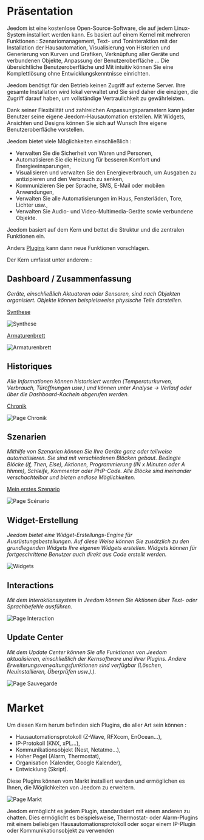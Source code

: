 # Präsentation

Jeedom ist eine kostenlose Open-Source-Software, die auf jedem Linux-System installiert werden kann. Es basiert auf einem Kernel mit mehreren Funktionen : Szenariomanagement, Text- und Toninteraktion mit der Installation der Hausautomation, Visualisierung von Historien und Generierung von Kurven und Grafiken, Verknüpfung aller Geräte und verbundenen Objekte, Anpassung der Benutzeroberfläche ... Die übersichtliche Benutzeroberfläche und Mit intuitiv können Sie eine Komplettlösung ohne Entwicklungskenntnisse einrichten.

Jeedom benötigt für den Betrieb keinen Zugriff auf externe Server. Ihre gesamte Installation wird lokal verwaltet und Sie sind daher die einzigen, die Zugriff darauf haben, um vollständige Vertraulichkeit zu gewährleisten.

Dank seiner Flexibilität und zahlreichen Anpassungsparametern kann jeder Benutzer seine eigene Jeedom-Hausautomation erstellen. Mit Widgets, Ansichten und Designs können Sie sich auf Wunsch Ihre eigene Benutzeroberfläche vorstellen.

Jeedom bietet viele Möglichkeiten einschließlich :

- Verwalten Sie die Sicherheit von Waren und Personen,
- Automatisieren Sie die Heizung für besseren Komfort und Energieeinsparungen,
- Visualisieren und verwalten Sie den Energieverbrauch, um Ausgaben zu antizipieren und den Verbrauch zu senken,
- Kommunizieren Sie per Sprache, SMS, E-Mail oder mobilen Anwendungen,
- Verwalten Sie alle Automatisierungen im Haus, Fensterläden, Tore, Lichter usw.,
- Verwalten Sie Audio- und Video-Multimedia-Geräte sowie verbundene Objekte.


Jeedom basiert auf dem Kern und bettet die Struktur und die zentralen Funktionen ein.

Anders [Plugins](https://market.jeedom.com) kann dann neue Funktionen vorschlagen.

Der Kern umfasst unter anderem :

## Dashboard / Zusammenfassung

*Geräte, einschließlich Aktuatoren oder Sensoren, sind nach Objekten organisiert. Objekte können beispielsweise physische Teile darstellen*.

[Synthese](/de_DE/core/4.1/overview)

![Synthese](images/doc-presentation-synthese.jpg)

[Armaturenbrett](/de_DE/core/4.1/dashboard)

![Armaturenbrett](images/doc-presentation-dashboard.jpg)


## Historiques

*Alle Informationen können historisiert werden (Temperaturkurven, Verbrauch, Türöffnungen usw.) und können unter Analyse → Verlauf oder über die Dashboard-Kacheln abgerufen werden.*

[Chronik](/de_DE/core/4.1/history)

![Page Chronik](images/doc-presentation-historique.jpg)

## Szenarien

*Mithilfe von Szenarien können Sie Ihre Geräte ganz oder teilweise automatisieren. Sie sind mit verschiedenen Blöcken gebaut. Bedingte Blöcke (If, Then, Else), Aktionen, Programmierung (IN x Minuten oder A hhmm), Schleife, Kommentar oder PHP-Code. Alle Blöcke sind ineinander verschachtelbar und bieten endlose Möglichkeiten.*

[Mein erstes Szenario](/de_DE/concept/#tocAnchor-4)

![Page Scénario](images/doc-presentation-scenario.jpg)

## Widget-Erstellung

*Jeedom bietet eine Widget-Erstellungs-Engine für Ausrüstungsbestellungen. Auf diese Weise können Sie zusätzlich zu den grundlegenden Widgets Ihre eigenen Widgets erstellen. Widgets können für fortgeschrittene Benutzer auch direkt aus Code erstellt werden.*

![Widgets](images/doc-presentation-widgets.jpg)

## Interactions

*Mit dem Interaktionssystem in Jeedom können Sie Aktionen über Text- oder Sprachbefehle ausführen.*

![Page Interaction](images/doc-presentation-interaction.jpg)

## Update Center

*Mit dem Update Center können Sie alle Funktionen von Jeedom aktualisieren, einschließlich der Kernsoftware und ihrer Plugins. Andere Erweiterungsverwaltungsfunktionen sind verfügbar (Löschen, Neuinstallieren, Überprüfen usw.).).*

![Page Sauvegarde](images/doc-presentation-update.jpg)


# Market

Um diesen Kern herum befinden sich Plugins, die aller Art sein können :

-   Hausautomationsprotokoll (Z-Wave, RFXcom, EnOcean…),
-   IP-Protokoll (KNX, xPL…),
-   Kommunikationsobjekt (Nest, Netatmo…),
-   Hoher Pegel (Alarm, Thermostat),
-   Organisation (Kalender, Google Kalender),
-   Entwicklung (Skript).

Diese Plugins können vom Markt installiert werden und ermöglichen es Ihnen, die Möglichkeiten von Jeedom zu erweitern.

![Page Markt](images/doc-presentation-market.jpg)

Jeedom ermöglicht es jedem Plugin, standardisiert mit einem anderen zu chatten. Dies ermöglicht es beispielsweise, Thermostat- oder Alarm-Plugins mit einem beliebigen Hausautomationsprotokoll oder sogar einem IP-Plugin oder Kommunikationsobjekt zu verwenden

